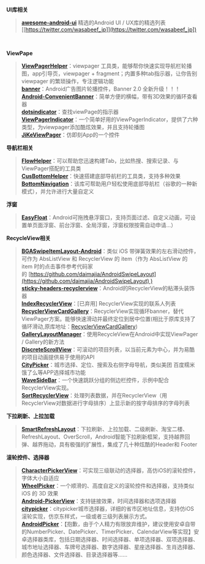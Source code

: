 **UI库相关**
>**[awesome-android-ui](https://github.com/wasabeef/awesome-android-ui)**
精选的Android UI / UX库的精选列表 [[https://twitter.com/wasabeef_jp]](https://twitter.com/wasabeef_jp])
<br>

**ViewPape**
>**[ViewPagerHelper](https://github.com/LillteZheng/ViewPagerHelper)**：viewpager 工具类，能够帮你快速实现导航栏轮播图，app引导页，viewpager + fragment；内置多种tab指示器，让你告别 viewpager 的繁琐操作，专注逻辑功能
<br>**[banner](https://github.com/youth5201314/banner)**：Android广告图片轮播控件，Banner 2.0 全新升级！！！
<br>**[Android-ConvenientBanner](https://github.com/saiwu-bigkoo/Android-ConvenientBanner)**：简单方便的横幅，带有3D效果的循环查看器
<br>**[dotsindicator](https://github.com/tommybuonomo/dotsindicator)**：查找viewPage的指示器
<br>**[ViewPagerIndicator](https://github.com/LinweiJ/ViewPagerIndicator)**：一个简单好用的ViewPagerIndicator，提供了六种类型，为viewpager添加酷炫效果，并且支持轮播图
<br>**[JiKeViewPager](https://github.com/xurui1995/JiKeViewPager)**：仿即刻App的一个控件

**导航栏相关**
>**[FlowHelper](https://github.com/LillteZheng/FlowHelper)**：可以帮助您迅速构建Tab，比如热搜、搜索记录、与ViewPager搭配的工具类
<br>**[CusBottomHelper](https://github.com/LillteZheng/CusBottomHelper)**：快速搭建底部导航栏的工具类，支持多种效果
<br>**[BottomNavigation](https://github.com/Ashok-Varma/BottomNavigation)**：该库可帮助用户轻松使用底部导航栏（谷歌的一种新模式），并允许进行大量自定义

**浮窗**
>**[EasyFloat](https://github.com/princekin-f/EasyFloat)**：Android可拖拽悬浮窗口，支持页面过滤、自定义动画，可设置单页面浮窗、前台浮窗、全局浮窗，浮窗权限按需自动申请...）

**RecycleView相关**
>**[BGASwipeItemLayout-Android](https://github.com/bingoogolapple/BGASwipeItemLayout-Android)**：类似 iOS 带弹簧效果的左右滑动控件，可作为 AbsListView 和 RecyclerView 的 item（作为 AbsListView 的 item 时的点击事件参考代码家的 [https://github.com/daimajia/AndroidSwipeLayout](https://github.com/daimajia/AndroidSwipeLayout) )
<br>**[sticky-headers-recyclerview](https://github.com/timehop/sticky-headers-recyclerview)**：Android的RecyclerView的粘滞头装饰器
<br>**[IndexRecyclerView](https://github.com/jiang111/IndexRecyclerView)**：[已弃用] RecyclerView实现的联系人列表
<br>**[RecyclerViewCardGallery](https://github.com/zjw-swun/RecyclerViewCardGallery)**：RecyclerView实现循环banner，替代ViewPager方案。能够快速滑动并最终定位到居中位置(相比于原库支持了循环滑动,原库地址：[RecyclerViewCardGallery](https://github.com/huazhiyuan2008/RecyclerViewCardGallery))
<br>**[GalleryLayoutManager](https://github.com/BCsl/GalleryLayoutManager)**：使用RecycleView在Android中实现ViewPager / Gallery的新方法
<br>**[DiscreteScrollView](https://github.com/yarolegovich/DiscreteScrollView)**：可滚动的项目列表，以当前元素为中心，并为易酷的项目动画提供易于使用的API
<br>**[CityPicker](https://github.com/zaaach/CityPicker)**：城市选择、定位、搜索及右侧字母导航，类似美团 百度糯米 饿了么等APP选择城市功能
<br>**[WaveSideBar](https://github.com/Solartisan/WaveSideBar)**：一个快速跳跃分组的侧边栏控件，示例中配合RecyclerView实现。
<br>**[SortRecyclerView](https://github.com/xupeng92/SortRecyclerView)**：处理列表数据，并在RecyclerView（用RecyclerView对数据进行字母排序）上显示新的按字母排序的字母列表

**下拉刷新、上拉加载**
>**[SmartRefreshLayout](https://github.com/scwang90/SmartRefreshLayout)**：下拉刷新、上拉加载、二级刷新、淘宝二楼、RefreshLayout、OverScroll，Android智能下拉刷新框架，支持越界回弹、越界拖动，具有极强的扩展性，集成了几十种炫酷的Header和 Footer

**滚轮控件、选择器**
>**[CharacterPickerView](https://github.com/ImKarl/CharacterPickerView)**：可实现三级联动的选择器，高仿iOS的滚轮控件，字体大小自适应
<br>**[WheelPicker](https://github.com/zyyoona7/WheelPicker)**：一个顺滑的、高度自定义的滚轮控件和选择器，支持类似 iOS 的 3D 效果
<br>**[Android-PickerView](https://github.com/Bigkoo/Android-PickerView)**：支持链接效果，时间选择器和选项选择器
<br>**[citypicker](https://github.com/crazyandcoder/citypicker)**：citypicker城市选择器，详细的省市区地址信息，支持仿iOS滚轮实现，仿京东样式，一级或者三级列表展示方式。
<br>**[AndroidPicker](https://github.com/gzu-liyujiang/AndroidPicker)**：【抱歉，由于个人精力有限放弃维护，建议使用安卓自带的NumberPicker、DatePicker、TimerPicker、CalendarView等实现】安卓选择器类库，包括日期选择器、时间选择器、单项选择器、双项选择器、城市地址选择器、车牌号选择器、数字选择器、星座选择器、生肖选择器、颜色选择器、文件选择器、目录选择器等……

